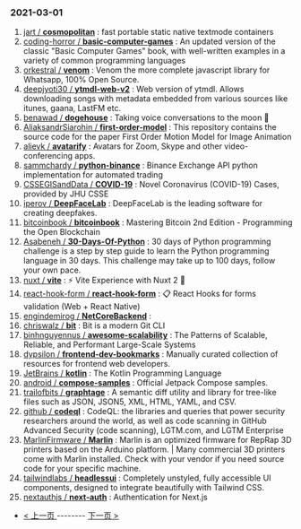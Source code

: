 ### 2021-03-01 
1. [
        jart /
**cosmopolitan**](https://github.com/jart/cosmopolitan) : fast portable static native textmode containers
1. [
        coding-horror /
**basic-computer-games**](https://github.com/coding-horror/basic-computer-games) : An updated version of the classic "Basic Computer Games" book, with well-written examples in a variety of common programming languages
1. [
        orkestral /
**venom**](https://github.com/orkestral/venom) : Venom the more complete javascript library for Whatsapp, 100% Open Source.
1. [
        deepjyoti30 /
**ytmdl-web-v2**](https://github.com/deepjyoti30/ytmdl-web-v2) : Web version of ytmdl. Allows downloading songs with metadata embedded from various sources like itunes, gaana, LastFM etc.
1. [
        benawad /
**dogehouse**](https://github.com/benawad/dogehouse) : Taking voice conversations to the moon 🚀
1. [
        AliaksandrSiarohin /
**first-order-model**](https://github.com/AliaksandrSiarohin/first-order-model) : This repository contains the source code for the paper First Order Motion Model for Image Animation
1. [
        alievk /
**avatarify**](https://github.com/alievk/avatarify) : Avatars for Zoom, Skype and other video-conferencing apps.
1. [
        sammchardy /
**python-binance**](https://github.com/sammchardy/python-binance) : Binance Exchange API python implementation for automated trading
1. [
        CSSEGISandData /
**COVID-19**](https://github.com/CSSEGISandData/COVID-19) : Novel Coronavirus (COVID-19) Cases, provided by JHU CSSE
1. [
        iperov /
**DeepFaceLab**](https://github.com/iperov/DeepFaceLab) : DeepFaceLab is the leading software for creating deepfakes.
1. [
        bitcoinbook /
**bitcoinbook**](https://github.com/bitcoinbook/bitcoinbook) : Mastering Bitcoin 2nd Edition - Programming the Open Blockchain
1. [
        Asabeneh /
**30-Days-Of-Python**](https://github.com/Asabeneh/30-Days-Of-Python) : 30 days of Python programming challenge is a step by step guide to learn the Python programming language in 30 days. This challenge may take up to 100 days, follow your own pace.
1. [
        nuxt /
**vite**](https://github.com/nuxt/vite) : ⚡ Vite Experience with Nuxt 2 🧪
1. [
        react-hook-form /
**react-hook-form**](https://github.com/react-hook-form/react-hook-form) : 📋 React Hooks for forms validation (Web + React Native)
1. [
        engindemirog /
**NetCoreBackend**](https://github.com/engindemirog/NetCoreBackend) : 
1. [
        chriswalz /
**bit**](https://github.com/chriswalz/bit) : Bit is a modern Git CLI
1. [
        binhnguyennus /
**awesome-scalability**](https://github.com/binhnguyennus/awesome-scalability) : The Patterns of Scalable, Reliable, and Performant Large-Scale Systems
1. [
        dypsilon /
**frontend-dev-bookmarks**](https://github.com/dypsilon/frontend-dev-bookmarks) : Manually curated collection of resources for frontend web developers.
1. [
        JetBrains /
**kotlin**](https://github.com/JetBrains/kotlin) : The Kotlin Programming Language
1. [
        android /
**compose-samples**](https://github.com/android/compose-samples) : Official Jetpack Compose samples.
1. [
        trailofbits /
**graphtage**](https://github.com/trailofbits/graphtage) : A semantic diff utility and library for tree-like files such as JSON, JSON5, XML, HTML, YAML, and CSV.
1. [
        github /
**codeql**](https://github.com/github/codeql) : CodeQL: the libraries and queries that power security researchers around the world, as well as code scanning in GitHub Advanced Security (code scanning), LGTM.com, and LGTM Enterprise
1. [
        MarlinFirmware /
**Marlin**](https://github.com/MarlinFirmware/Marlin) : Marlin is an optimized firmware for RepRap 3D printers based on the Arduino platform. | Many commercial 3D printers come with Marlin installed. Check with your vendor if you need source code for your specific machine.
1. [
        tailwindlabs /
**headlessui**](https://github.com/tailwindlabs/headlessui) : Completely unstyled, fully accessible UI components, designed to integrate beautifully with Tailwind CSS.
1. [
        nextauthjs /
**next-auth**](https://github.com/nextauthjs/next-auth) : Authentication for Next.js 

- [ < 上一页 ](https://github.com/able8/github-trending-daily-record/blob/master/2021-02-28.md) -------- [ 下一页 > ](https://github.com/able8/github-trending-daily-record/blob/master/2021-03-02.md)